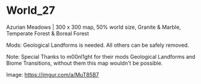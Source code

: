 # World_27

Azurian Meadows | 300 x 300 map, 50% world size, Granite & Marble, Temperate Forest & Boreal Forest

Mods: Geological Landforms is needed. All others can be safely removed. 

Note: Special Thanks to m00nl1ght for their mods Geological Landforms and Biome Transitions, without them this map wouldn't be possible.

Image: https://imgur.com/a/MuT85B7

